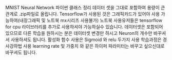 MNIST Neural Network 파이썬 클래스 정리
데이터 셋을 그대로 포함하여 용량이 큰관계로 .zip파일로 올립니다. 
Tensorflow가 사용된 것은 그래픽카드가 있어야 사용 가능하여(내장그래픽 및 노트북 mx시리즈 사용불가) 노트북 사용유저들은 tensorflow for cpu 라이브러리를 추가로 사용하셔야 가능하실수 있습니다.
데이터셋은 포함되어 있으므로 다른 학습을 원하시는 분은 데이터셋 변경만 하시고 Neuron의 개수만 바꾸셔서 사용하셔도 됩니다. 
활성화 함수 사용은 Sigmoid 와 relu 두가지 사용
학습과정은 경사강하법 사용
learning rate 및 가중치 와 같은 하이퍼 파라미터는 바꾸고 싶으신대로 바꾸셔도 됩니다. 

